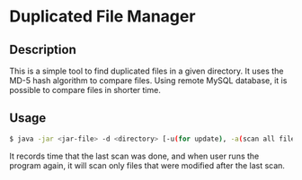 # Duplicated File Manager

## Description

This is a simple tool to find duplicated files in a given directory. It uses the MD-5 hash algorithm to compare files.
Using remote MySQL database, it is possible to compare files in shorter time.

## Usage

```bash
$ java -jar <jar-file> -d <directory> [-u(for update), -a(scan all files)]
```

It records time that the last scan was done, and when user runs the program again, 
it will scan only files that were modified after the last scan.